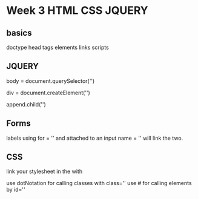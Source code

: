 # Week 3 HTML CSS JQUERY

## basics
doctype
head
tags
elements
links
scripts

## JQUERY

body = document.querySelector('')

div = document.createElement('')

append.child('')

## Forms

labels using for = '' and attached to an input name = '' will link the two.

## CSS

link your stylesheet in the <head> with <link rel='' href=''>

use dotNotation for calling classes with class=''
use # for calling elements by id=''

